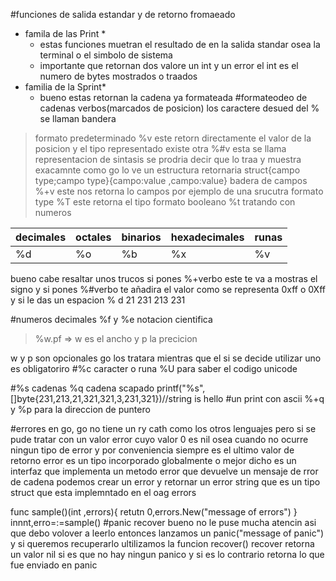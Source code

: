 #funciones de salida estandar y de retorno fromaeado
- famila de las Print \*
	- estas funciones muetran el resultado de en la salida standar osea la terminal o el simbolo de sistema
	- importante que retornan dos valore un int y un error el int es el numero de bytes mostrados o traados
- familia de la Sprint*
	- bueno estas retornan la cadena ya formateada
#formateodeo de cadenas verbos(marcados de posicion)
	los caractere desued del % se llaman bandera
> formato predeterminado %v este retorn directamente el valor de la posicion y el tipo representado
> existe otra %#v esta se llama representacion de sintasis se prodria decir que lo traa y muestra exacamnte como go lo ve un estructura retornaria struct{campo type;campo type}{campo:value ,campo:value}
> badera de campos %+v este nos retorna lo campos por ejemplo de una srucutra
> formato type %T este retorna el tipo
> formato booleano %t
>tratando con numeros

|decimales|octales	|binarios	|hexadecimales|runas|
|--	|--	|--	|--|--|
|%d   |%o   |%b	|%x|%v|

bueno cabe resaltar unos trucos si pones %+verbo este te va a mostras el signo y si pones %#verbo te añadira el valor como se representa 0xff o 0Xff y si le das un espacion % d 21 231 213 231

#numeros decimales %f y %e notacion cientifica

> %w.pf => w es el ancho y p la precicion

w y p son opcionales go los tratara mientras que el si se decide utilizar uno es obligatoriro
#%c caracter o runa %U para saber el codigo unicode

#%s cadenas %q cadena scapado
printf("%s",[]byte{231,213,21,321,321,3,231,321})//string is hello
#un print con ascii %+q y %p para la direccion de puntero

#errores en go, go no tiene un ry cath como los otros lenguajes pero si se pude tratar con un valor error cuyo valor 0 es nil osea cuando no ocurre ningun tipo de error y por conveniencia siempre es el ultimo valor de retorno
error es un tipo incorporado globalmente o mejor dicho es un interfaz que implementa un metodo error que devuelve un mensaje de rror de cadena
podemos crear un error y retornar un error string que es un tipo struct que esta implemntado en el oag errors

func sample()(int ,errors){
retutn 0,errors.New("message of errors")
}
innnt,erro=:=sample()
#panic recover bueno no le puse mucha atencin asi que debo volover a leerlo
entonces lanzamos un panic("message of panic") y si queremos recuperarlo ultilizamos la funcion recover()
recover retorna un valor nil si es que no hay ningun panico y si es lo contrario retorna lo que fue enviado en panic 



